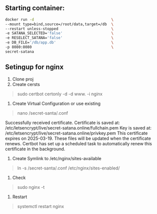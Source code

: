 ## Starting container:

```sh
docker run -d                                   \
--mount type=bind,source=/root/data,target=/db  \
--restart unless-stopped                        \
-e SATANA_SELECTED='false'                      \
-e RESELECT_SATANA='false'                      \
-e DB_FILE='/db/app.db'                         \
-p 8080:8080                                    \
secret-satana
```


## Setingup for nginx
1. Clone proj
1. Create cersts

> sudo certbot certonly -d <domain> -d www.<domain> -i nginx

1. Create Virtual Configuration or use existing

> nano /secret-santa/<domain>.conf

Successfully received certificate.
Certificate is saved at: /etc/letsencrypt/live/secret-satana.online/fullchain.pem
Key is saved at:         /etc/letsencrypt/live/secret-satana.online/privkey.pem
This certificate expires on 2025-03-19.
These files will be updated when the certificate renews.
Certbot has set up a scheduled task to automatically renew this certificate in the background.

1. Create Symlink to /etc/nginx/sites-available

> ln -s /secret-santa/<domain>.conf /etc/nginx/sites-enabled/

1. Check 

> sudo nginx -t

1. Restart 

> systemctl restart nginx